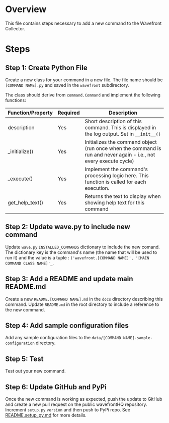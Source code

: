# Overview
This file contains steps necessary to add a new command to the Wavefront Collector.

# Steps
## Step 1: Create Python File
Create a new class for your command in a new file.  The file name should be `[COMMAND NAME].py` and saved in the `wavefront` subdirectory.

The class should derive from `command.Command` and implement the following functions:

| Function/Property | Required | Description |
| -------- | -------- | ----------- |
| description | Yes | Short description of this command.  This is displayed in the log output.  Set in `__init__()` |
| _initialize() | Yes | Initializes the command object (run once when the command is run and never again - i.e., not every execute cycle) |
| _execute() | Yes | Implement the command's processing logic here.  This function is called for each execution. |
| get_help_text() | Yes | Returns the text to display when showing help text for this command |

## Step 2: Update wave.py to include new command
Update `wave.py` `INSTALLED_COMMANDS` dictionary to include the new comand.  The dictionary key is the command's name (the name that will be used to run it) and the value is a tuple : `('wavefront.[COMMAND NAME]', '[MAIN COMMAND CLASS NAME]'_`.

## Step 3: Add a README and update main README.md
Create a new `README.[COMMAND NAME].md` in the `docs` directory describing this command.  Update `README.md` in the root directory to include a reference to the new command.

## Step 4: Add sample configuration files
Add any sample configuration files to the `data/[COMMAND NAME]-sample-configuration` directory.

## Step 5: Test
Test out your new command.

## Step 6: Update GitHub and PyPi
Once the new command is working as expected, push the update to GitHub and create a new pull request on the public wavefrontHQ repository.
Increment `setup.py` `version` and then push to PyPi repo.  See [README.setup_py.md](README.setup_py.md) for more details.
